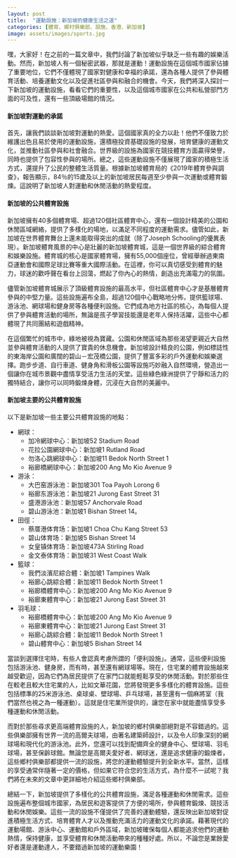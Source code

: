 ```yaml
---
layout: post
title:  "運動設施：新加坡的健康生活之道"
categories: [體育、鄉村俱樂部、設施、香港、新加坡]
image: assets/images/sports.jpg
---
```

嘿，大家好！在之前的一篇文章中，我們討論了新加坡似乎缺乏一些有趣的娛樂活動。然而，新加坡人有一個秘密武器，那就是運動！運動設施在這個城市國家佔據了重要地位，它們不僅體現了國家對健康和幸福的承諾，還為各種人提供了參與體育活動、培養運動文化以及促進社區參與和融合的機會。今天，我們將深入探討一下新加坡的運動設施，看看它們的重要性，以及這個城市國家在公共和私營部門方面的可及性，還有一些頂級場館的情況。

#### 新加坡對運動的承諾
首先，讓我們談談新加坡對運動的熱愛。這個國家真的全力以赴！他們不僅致力於維護出色且易於使用的運動設施，還積極投資基礎設施的發展，培育健康的運動文化，並推動社區參與和社會融合。世界級的設施為國家在競技體育方面贏得榮譽，同時也提供了包容性參與的場所。總之，這些運動設施不僅展現了國家的積極生活方式，還提升了公民的整體生活質量。根據新加坡體育局的《2019年體育參與調查》，報告顯示，84％的15歲及以上的新加坡居民每週至少參與一次運動或體育鍛煉。這說明了新加坡人對運動和休閒活動的熱愛程度。

#### 新加坡的公共體育設施
新加坡擁有40多個體育場、超過120個社區體育中心，還有一個設計精美的公園和休閒區域網絡，提供了多樣化的場地，以滿足不同程度的運動需求。儘管如此，新加坡在世界體育舞台上還未能取得突出的成就（除了Joseph Schooling的優異表現）。新加坡體育風景的中心是壯麗的新加坡體育城，這是一個世界級的綜合體育和娛樂設施。體育城的核心是國家體育場，擁有55,000個座位，曾經舉辦過東南亞運動會和國際足球比賽等重大國際活動。在這裡，你可以真切感受到體育的魅力，球迷的歡呼聲在看台上回蕩，燃起了你內心的熱情，創造出充滿電力的氛圍。

儘管新加坡體育城展示了頂級體育設施的最高水平，但社區體育中心才是基層體育參與的中堅力量。這些設施遍布全島，超過120個中心戰略地分佈，提供籃球場、游泳池、網球場和健身房等各種便利設施。它們成為地方社區的核心，為每個人提供了參與體育活動的場所，無論是孩子學習技能還是老年人保持活躍，這些中心都體現了共同團結和遊戲精神。

在這個繁忙的城市中，綠地被視為寶藏。公園和休閒區域為那些渴望更親近大自然並參與體育活動的人提供了寶貴的休息機會。新加坡設計精良的公園，例如標誌性的東海岸公園和廣闊的碧山－宏茂橋公園，提供了豐富多彩的戶外運動和娛樂選擇。跑步步道、自行車道、健身角和滑板公園等設施巧妙融入自然環境，營造出一個讓你在城市景觀中盡情享受活力生活的天堂。這些綠色綠洲提供了宁靜和活力的獨特結合，讓你可以同時鍛煉身體，沉浸在大自然的美麗中。

#### 新加坡主要的公共體育設施
以下是新加坡一些主要公共體育設施的地點：
+ 網球：
    + 加冷網球中心：新加坡52 Stadium Road
    + 花拉公園網球中心：新加坡1 Rutland Road
    + 勿洛心跳網球中心：新加坡11 Bedok North Street 1
    + 裕廊橋網球中心：新加坡200 Ang Mo Kio Avenue 9
+ 游泳：
    + 大巴窑游泳池：新加坡301 Toa Payoh Lorong 6
    + 裕廊东游泳池：新加坡21 Jurong East Street 31
    + 盛港游泳池：新加坡57 Anchorvale Road
    + 碧山游泳池：新加坡1 Bishan Street 14。
+ 田徑：
    + 蔡厝港体育场：新加坡1 Choa Chu Kang Street 53
    + 碧山体育场：新加坡5 Bishan Street 14
    + 女皇镇体育场：新加坡473A Stirling Road
    + 金文泰体育场：新加坡31 West Coast Walk
+ 籃球：
    + 我們淡濱尼綜合體：新加坡1 Tampines Walk
    + 裕廊心跳綜合體：新加坡11 Bedok North Street 1
    + 裕廊橋體育中心：新加坡200 Ang Mo Kio Avenue 9
    + 裕廊東體育中心：新加坡21 Jurong East Street 31
+ 羽毛球：
    + 裕廊橋體育中心：新加坡200 Ang Mo Kio Avenue 9
    + 裕廊東體育中心：新加坡21 Jurong East Street 31
    + 裕廊心跳綜合體：新加坡11 Bedok North Street 1
    + 碧山體育中心：新加坡5 Bishan Street 14

當談到選擇住宅時，有些人會認真考慮所謂的「便利設施」。通常，這些便利設施包括游泳池、健身房，而有時，甚至還有網球場等。現在，住宅業的體育設施越來越受歡迎，因為它們為居民提供了在家門口就能輕鬆享受的休閒活動。對於那些住在較老且較大住宅業的人，比如文華花園，您將發現更多多樣化的體育設施。這些包括標準的25米游泳池、桌球桌、壁球場、乒乓球場，甚至還有一個麻將室（我們當然也視之為一種運動）。這就是住宅業所提供的，讓您在家中就能盡情享受多種運動和休閒活動。

而對於那些尋求更高端體育設施的人，新加坡的鄉村俱樂部絕對是不容錯過的。這些俱樂部擁有世界一流的高爾夫球場，由著名建築師設計，以及令人印象深刻的網球場和現代化的游泳池。此外，您還可以找到配備齊全的健身中心、壁球場、羽毛球場，甚至保齡球館。無論您是高爾夫愛好者、網球迷，還是追求健康的鍛煉者，這些鄉村俱樂部都提供一流的設施，將您的運動體驗提升到全新水平。當然，這樣的享受通常伴隨著一定的價格，但如果它符合您的生活方式，為什麼不一試呢？我們將在未來的文章中更詳細地介紹這些鄉村俱樂部。

總結一下，新加坡提供了多樣化的公共體育設施，滿足各種運動和休閒需求。這些設施遍布整個城市國家，為居民和遊客提供了方便的場所，參與體育鍛煉、競技活動和休閒娛樂。這些一流的設施不僅提供了完善的運動體驗，還反映出新加坡對促進積極生活方式、培育體育人才以及推動充滿活力的運動文化的承諾。藉著現代的運動場館、游泳中心、運動館和戶外區域，新加坡確保每個人都能追求他們的運動熱情，保持健康，並享受體育和休閒活動帶來的種種好處。所以，不論您是業餘愛好者還是運動達人，不要錯過新加坡的運動樂園！


